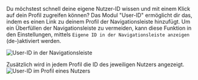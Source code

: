 Du möchstest schnell deine eigene Nutzer-ID wissen und mit einem Klick auf dein Profil zugreifen können?
Das Modul "User-ID" ermöglicht dir das, indem es einen Link zu deinem Profil der Navigationsleiste hinzufügt.
Um ein Überfüllen der Navigationsleiste zu vermeiden, kann diese Funktion in den Einstellungen, mittels `Eigene ID in der Navigationsleiste anzeigen` (de-)aktiviert werden.

![User-ID in der Navigationsleiste](./navbar.png)

Zusätzlich wird in jedem Profil die ID des jeweiligen Nutzers angezeigt.
![User-ID im Profil eines Nutzers](./profile.png)
